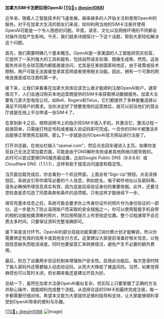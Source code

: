 **加拿大SIM卡怎麽註冊OpenAI [[TG💪+ @esim1088](https://t.me/s/esim1088)]**

近年来，随着人工智能技术的飞速发展，越来越多的人开始关注和使用OpenAI的服务。对于在加拿大生活的朋友们来说，如何利用当地的SIM卡注册并使用OpenAI可能是一个令人困惑的问题。毕竟，语言、文化以及网络环境的不同都会对操作流程产生影响。今天，我们就来详细探讨一下这个话题，帮助大家轻松解决这个问题。

首先，我们需要明确几个基本概念。OpenAI是一家美国的人工智能研究实验室，它提供了一系列强大的工具和服务，包括自然语言处理、图像生成等。然而，这些服务并非在全球范围内都能直接访问，尤其是在某些国家和地区，由于政策或技术限制，用户可能无法直接登录其官网或者使用相关功能。因此，拥有一个可靠的网络连接是成功注册的第一步。

接下来，让我们来看看在加拿大具体应该怎么做才能顺利注册OpenAI账户。通常情况下，人们会通过购买本地运营商提供的SIM卡来获取移动数据服务。加拿大主要有几家大型电信公司，如Bell、Rogers和Telus，它们都提供了多种套餐选择以满足不同用户的需求。当你决定好了想要使用的运营商后，就可以前往他们的营业厅或是在线上平台申请一张SIM卡了。

在拿到新卡之后，按照说明书上的指示将SIM卡插入手机，并激活它。激活过程一般很简单，只需拨打特定号码或者输入验证码即可完成。一旦你的SIM卡被激活并且能够正常使用互联网，那么下一步就是访问OpenAI官方网站进行注册了。

打开浏览器，在地址栏输入“openai.com”，然后点击回车键进入主页。如果你发现自己无法正常加载页面，可能是由于DNS解析失败或者其他网络问题导致的。此时可以尝试更换DNS服务器设置，比如Google Public DNS（8.8.8.8）或Cloudflare DNS（1.1.1.1），这样有助于提高访问速度和稳定性。

当页面加载完成后，你会看到一个欢迎界面，上面会有“Sign Up”按钮。点击该按钮后，系统会引导你填写必要的个人信息，例如姓名、电子邮件地址以及密码等。请务必确保所填信息真实有效，因为这是后续验证身份的重要依据。此外，还要注意检查是否勾选了同意条款和条件的选项框，只有这样才能继续下一步。

填写完基本信息之后，系统可能会要求你上传身份证件的照片作为身份验证的一部分。这一步是为了防止滥用账户而采取的安全措施之一。你可以使用智能手机自带的相机功能拍摄清晰的照片，然后按照提示上传至指定位置。整个过程通常不会花费太多时间，只要保证资料完整准确即可。

接下来是支付环节。OpenAI的部分高级功能需要订阅付费计划才能解锁，所以你需要绑定有效的信用卡或其他支付方式。这里建议大家提前准备好相关信息，以免因信息缺失而耽误进度。同时也要留意汇率转换情况，避免产生不必要的额外费用。

最后，别忘了设置两步验证机制来增强账户安全性。启用此功能后，每次登录时除了输入密码外还需要输入动态验证码，从而大大降低了被盗风险。当然，如果觉得麻烦也可以暂时关闭，但长期来看还是建议开启为好。

总结一下，虽然在加拿大注册OpenAI看似复杂，但实际上只要掌握了正确的方法并耐心操作，就能顺利完成整个流程。从选择合适的SIM卡到最终完成注册，每一步都需要仔细对待。希望本文能为大家提供足够的指导和支持，让大家能够顺利享受到OpenAI带来的便利与乐趣。

[[TG💪+ @esim1088](https://t.me/s/esim1088) ![Image](https://i.postimg.cc/4NQfJmqS/Snipaste-2025-05-13-00-14-12.png)]